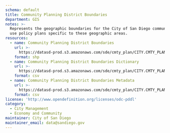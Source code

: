```yaml
---
schema: default
title: Community Planning District Boundaries
department: GIS
notes: >-
  Represents the geographic boundaries for the City of San Diego community land
  use policy plans specific to these geographic areas.
resources:
  - name: Community Planning District Boundaries
    url: >-
      https://datasd-prod.s3.amazonaws.com/sde/cmty_plan/CITY.CMTY_PLAN_datasd.zip
    format: shp
  - name: Community Planning District Boundaries Dictionary
    url: >-
      https://datasd-prod.s3.amazonaws.com/sde/cmty_plan/CITY.CMTY_PLAN_dictionary_datasd.csv
    format: csv
  - name: Community Planning District Boundaries Metadata
    url: >-
      https://datasd-prod.s3.amazonaws.com/sde/cmty_plan/CITY.CMTY_PLAN_metadata_datasd.csv
    format: csv
license: 'http://www.opendefinition.org/licenses/odc-pddl'
category:
  - City Management
  - Economy and Community
maintainer: City of San Diego
maintainer_email: data@sandiego.gov
---
```

